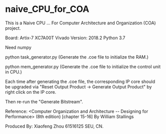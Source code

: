 # naive_CPU_for_COA

This is a Naive CPU ...
For Computer Architecture and Organization (COA) project.

Board: Artix-7 XC7A00T
Vivado Version: 2018.2
Python 3.7

Need numpy

python task_generator.py
(Generate the .coe file to initialize the RAM.)

python mem_generator.py
(Generate the .coe file to initialize the control unit in CPU.)

Each time after generating the .coe file, the corresponding IP core should be upgraded via "Reset Output Product -> Generate Output Product" by right click on the IP core.

Then re-run the "Generate Bitstream".

Reference: 
<Computer Organization and Architecture -- Designing for Performance> (8th edition)  [chapter 15-16]
By William Stallings
  
Produced By:
Xiaofeng Zhou 61516125 SEU, CN.
